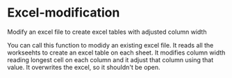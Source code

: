 # Excel-modification
Modify an excel file to create excel tables with adjusted column width

You can call this function to modidy an existing excel file.
It reads all the workseehts to create an excel table on each sheet.
It modifies column width reading longest cell on each column and it adjust that column using that value.
It overwrites the excel, so it shouldn't be open.
